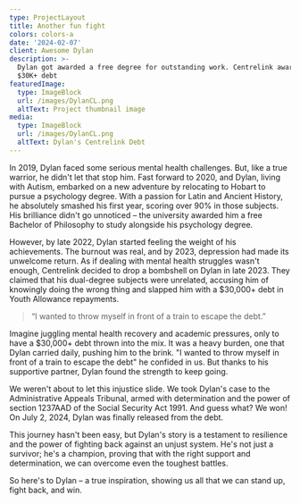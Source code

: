 ```yaml
---
type: ProjectLayout
title: Another fun fight
colors: colors-a
date: '2024-02-07'
client: Awesome Dylan
description: >-
  Dylan got awarded a free degree for outstanding work. Centrelink awarded him a
  $30K+ debt
featuredImage:
  type: ImageBlock
  url: /images/DylanCL.png
  altText: Project thumbnail image
media:
  type: ImageBlock
  url: /images/DylanCL.png
  altText: Dylan's Centrelink Debt
---
```

In 2019, Dylan faced some serious mental health challenges. But, like a true warrior, he didn't let that stop him. Fast forward to 2020, and Dylan, living with Autism, embarked on a new adventure by relocating to Hobart to pursue a psychology degree. With a passion for Latin and Ancient History, he absolutely smashed his first year, scoring over 90% in those subjects. His brilliance didn't go unnoticed – the university awarded him a free Bachelor of Philosophy to study alongside his psychology degree.

However, by late 2022, Dylan started feeling the weight of his achievements. The burnout was real, and by 2023, depression had made its unwelcome return. As if dealing with mental health struggles wasn't enough, Centrelink decided to drop a bombshell on Dylan in late 2023. They claimed that his dual-degree subjects were unrelated, accusing him of knowingly doing the wrong thing and slapped him with a $30,000+ debt in Youth Allowance repayments.

> “I wanted to throw myself in front of a train to escape the debt.”

Imagine juggling mental health recovery and academic pressures, only to have a $30,000+ debt thrown into the mix. It was a heavy burden, one that Dylan carried daily, pushing him to the brink. "I wanted to throw myself in front of a train to escape the debt" he confided in us. But thanks to his supportive partner, Dylan found the strength to keep going.

We weren't about to let this injustice slide. We took Dylan's case to the Administrative Appeals Tribunal, armed with determination and the power of section 1237AAD of the Social Security Act 1991. And guess what? We won! On July 2, 2024, Dylan was finally released from the debt.

This journey hasn't been easy, but Dylan's story is a testament to resilience and the power of fighting back against an unjust system. He's not just a survivor; he's a champion, proving that with the right support and determination, we can overcome even the toughest battles.

So here's to Dylan – a true inspiration, showing us all that we can stand up, fight back, and win.
